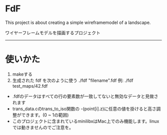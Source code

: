 # FdF

This project is about creating a simple wireframemodel of a landscape.

ワイヤーフレームモデルを描画するプロジェクト

---
# 使いかた

1. makeする
2. 生成された fdf を次のように使う
	./fdf "filename".fdf
	例: ./fdf test_maps/42.fdf

- .fdfのデータはすべての行の要素数が一致してないと無効なデータと見做されます
- trans_data.cのtrans_to_iso関数の -(point[i].z)に任意の値を掛けると高さ調整ができます。(0 ~ 1の範囲)
- このプロジェクトに含まれているminilibxはMac上でのみ機能します。linuxでは動きませんのでご注意を。
